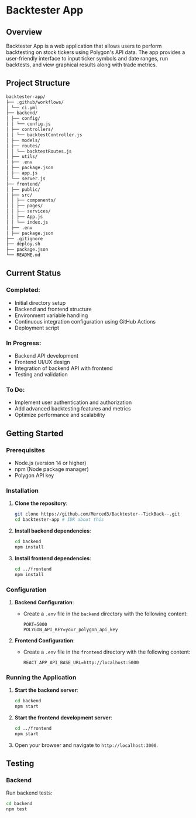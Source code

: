 # Backtester App

## Overview

Backtester App is a web application that allows users to perform backtesting on stock tickers using Polygon's API data. The app provides a user-friendly interface to input ticker symbols and date ranges, run backtests, and view graphical results along with trade metrics.

## Project Structure

```bash
backtester-app/
├── .github/workflows/
│ └── ci.yml
├── backend/
│ ├── config/
│ │ └── config.js
│ ├── controllers/
│ │ └── backtestController.js
│ ├── models/
│ ├── routes/
│ │ └── backtestRoutes.js
│ ├── utils/
│ ├── .env
│ ├── package.json
│ ├── app.js
│ └── server.js
├── frontend/
│ ├── public/
│ ├── src/
│ │ ├── components/
│ │ ├── pages/
│ │ ├── services/
│ │ ├── App.js
│ │ └── index.js
│ ├── .env
│ ├── package.json
├── .gitignore
├── deploy.sh
├── package.json
└── README.md
```

## Current Status

### Completed:
- Initial directory setup
- Backend and frontend structure
- Environment variable handling
- Continuous integration configuration using GitHub Actions
- Deployment script

### In Progress:
- Backend API development
- Frontend UI/UX design
- Integration of backend API with frontend
- Testing and validation

### To Do:
- Implement user authentication and authorization
- Add advanced backtesting features and metrics
- Optimize performance and scalability

## Getting Started

### Prerequisites

- Node.js (version 14 or higher)
- npm (Node package manager)
- Polygon API key

### Installation

1. **Clone the repository**:
    ```bash
    git clone https://github.com/Merced3/Backtester--TickBack--.git
    cd backtester-app # IDK about this
    ```

2. **Install backend dependencies**:
    ```bash
    cd backend
    npm install
    ```

3. **Install frontend dependencies**:
    ```bash
    cd ../frontend
    npm install
    ```

### Configuration

1. **Backend Configuration**:
    - Create a `.env` file in the `backend` directory with the following content:
        ```plaintext
        PORT=5000
        POLYGON_API_KEY=your_polygon_api_key
        ```

2. **Frontend Configuration**:
    - Create a `.env` file in the `frontend` directory with the following content:
        ```plaintext
        REACT_APP_API_BASE_URL=http://localhost:5000
        ```

### Running the Application

1. **Start the backend server**:
    ```bash
    cd backend
    npm start
    ```

2. **Start the frontend development server**:
    ```bash
    cd ../frontend
    npm start
    ```

3. Open your browser and navigate to `http://localhost:3000`.

## Testing

### Backend

Run backend tests:
```bash
cd backend
npm test
